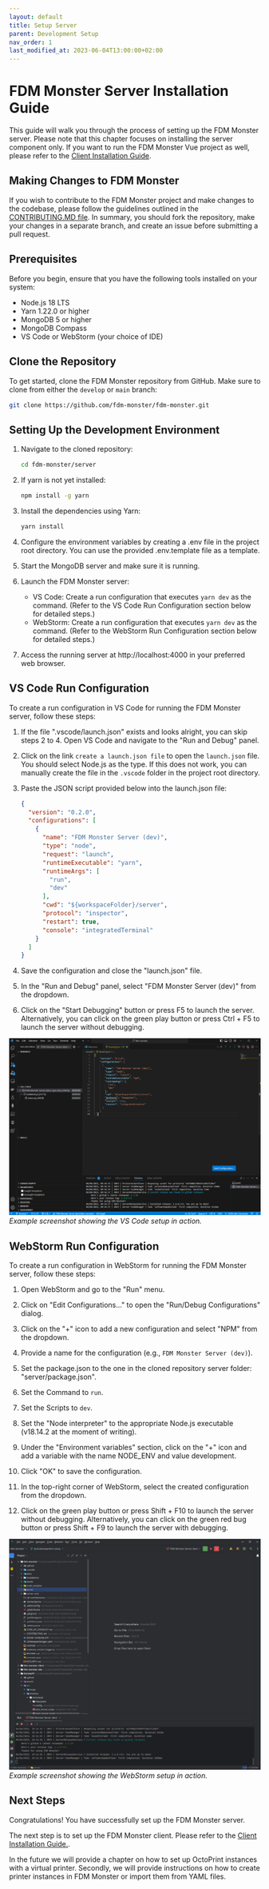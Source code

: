 ```yaml
---
layout: default
title: Setup Server
parent: Development Setup
nav_order: 1
last_modified_at: 2023-06-04T13:00:00+02:00
---
```


# FDM Monster Server Installation Guide

This guide will walk you through the process of setting up the FDM Monster server.
Please note that this chapter focuses on installing the server component only.
If you want to run the FDM Monster Vue project as well, please refer to
the [Client Installation Guide](./setup_client.md).

## Making Changes to FDM Monster

If you wish to contribute to the FDM Monster project and make changes to the codebase,
please follow the guidelines outlined in
the [CONTRIBUTING.MD file](https://github.com/fdm-monster/fdm-monster/blob/develop/CONTRIBUTING.md).
In summary, you should fork the repository, make your changes in a separate branch,
and create an issue before submitting a pull request.

## Prerequisites

Before you begin, ensure that you have the following tools installed on your system:

- Node.js 18 LTS
- Yarn 1.22.0 or higher
- MongoDB 5 or higher
- MongoDB Compass
- VS Code or WebStorm (your choice of IDE)

## Clone the Repository

To get started, clone the FDM Monster repository from GitHub. Make sure to clone from either the `develop` or `main`
branch:

```bash
git clone https://github.com/fdm-monster/fdm-monster.git
```

## Setting Up the Development Environment

1) Navigate to the cloned repository:
    ```bash
    cd fdm-monster/server
    ```
2) If yarn is not yet installed:
   ```bash
   npm install -g yarn
   ```   
3) Install the dependencies using Yarn:
   ```bash
   yarn install
   ```
  
4) Configure the environment variables by creating a .env file in the project root directory.
   You can use the provided .env.template file as a template.
5) Start the MongoDB server and make sure it is running.
6) Launch the FDM Monster server:
    - VS Code: Create a run configuration that executes `yarn dev` as the command. (Refer to the VS Code Run
      Configuration section below for detailed steps.)
    - WebStorm: Create a run configuration that executes `yarn dev` as the command. (Refer to the WebStorm
      Run Configuration section below for detailed steps.)
7) Access the running server at http://localhost:4000 in your preferred web browser.

## VS Code Run Configuration

To create a run configuration in VS Code for running the FDM Monster server, follow these steps:

1) If the file ".vscode/launch.json" exists and looks alright, you can skip steps 2 to 4. Open VS Code and navigate to the "Run and Debug" panel.

2) Click on the link `create a launch.json file` to open the `launch.json` file. You should select Node.js as the type.
   If this does not work, you can manually create the file in the `.vscode` folder in the project root directory.

3) Paste the JSON script provided below into the launch.json file:
   ```json
   {
     "version": "0.2.0",
     "configurations": [
       {
         "name": "FDM Monster Server (dev)",
         "type": "node",
         "request": "launch",
         "runtimeExecutable": "yarn",
         "runtimeArgs": [
           "run",
           "dev"
         ],
         "cwd": "${workspaceFolder}/server",
         "protocol": "inspector",
         "restart": true,
         "console": "integratedTerminal"
       }
     ]
   }
   ```

4) Save the configuration and close the "launch.json" file.

5) In the "Run and Debug" panel, select "FDM Monster Server (dev)" from the dropdown.

6) Click on the "Start Debugging" button or press F5 to launch the server. Alternatively, you can click on the green
   play button or press Ctrl + F5 to launch the server without debugging.

![VS Code Run Configuration](../images/vscode-server-running.png)
_Example screenshot showing the VS Code setup in action._

## WebStorm Run Configuration

To create a run configuration in WebStorm for running the FDM Monster server, follow these steps:

1) Open WebStorm and go to the "Run" menu.

2) Click on "Edit Configurations..." to open the "Run/Debug Configurations" dialog.

3) Click on the "+" icon to add a new configuration and select "NPM" from the dropdown.

4) Provide a name for the configuration (e.g., `FDM Monster Server (dev)`).

5) Set the package.json to the one in the cloned repository server folder: "server/package.json".

6) Set the Command to `run`.

7) Set the Scripts to `dev`.

8) Set the "Node interpreter" to the appropriate Node.js executable (v18.14.2 at the moment of writing).

9) Under the "Environment variables" section, click on the "+" icon and add a variable with the name NODE_ENV and value
   development.

10) Click "OK" to save the configuration.

11) In the top-right corner of WebStorm, select the created configuration from the dropdown.

12) Click on the green play button or press Shift + F10 to launch the server without debugging. Alternatively, you can click on the green
    red bug button or press Shift + F9 to launch the server with debugging.

![WebStorm Run Configuration](../images/webstorm-server-running.png)
_Example screenshot showing the WebStorm setup in action._

## Next Steps

Congratulations! You have successfully set up the FDM Monster server.

The next step is to set up the FDM Monster client. Please refer to the [Client Installation Guide.](./setup_client.md).

In the future we will provide a chapter on how to set up OctoPrint instances with a virtual printer.
Secondly, we will provide instructions on how to create printer instances in FDM Monster or import them from YAML files.

[//]: # (In the next chapter, we will explain how to set up virtual OctoPrint instances with Docker.)

[//]: # (Stay tuned for further instructions on creating printer instances in FDM Monster)

[//]: # (using either YAML import or the client printer create dialog.)

